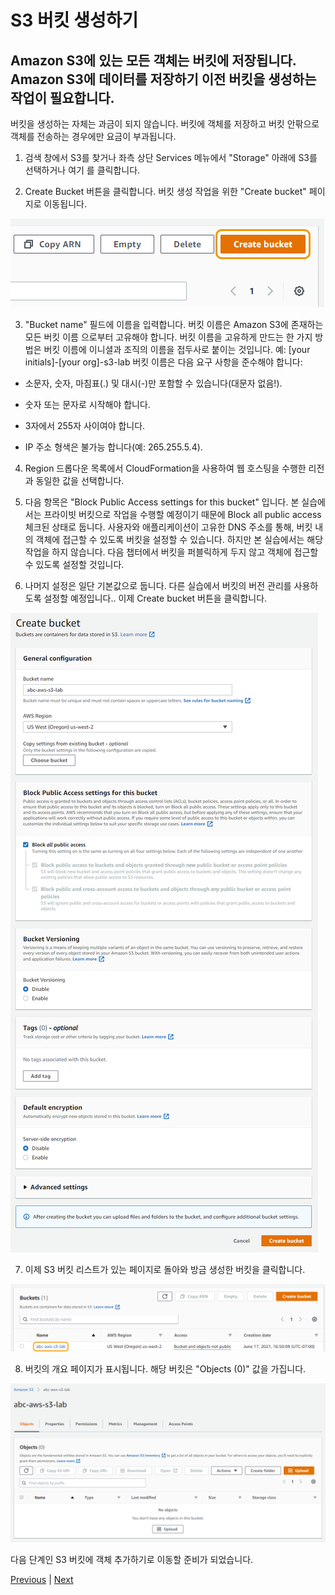 # S3 버킷 생성하기

## Amazon S3에 있는 모든 객체는 버킷에 저장됩니다. Amazon S3에 데이터를 저장하기 이전 버킷을 생성하는 작업이 필요합니다.

버킷을 생성하는 자체는 과금이 되지 않습니다. 버킷에 객체를 저장하고 버킷 안팎으로 객체를 전송하는 경우에만 요금이 부과됩니다.

1. 검색 창에서 S3를 찾거나 좌측 상단 Services 메뉴에서 "Storage" 아래에 S3를 선택하거나 여기 를 클릭합니다.

2. Create Bucket 버튼을 클릭합니다. 버킷 생성 작업을 위한 "Create bucket" 페이지로 이동됩니다.

![](../../images/2-Create-a-bucket.png)

3. "Bucket name" 필드에 이름을 입력합니다. 버킷 이름은 Amazon S3에 존재하는 모든 버킷 이름 으로부터 고유해야 합니다. 버킷 이름을 고유하게 만드는 한 가지 방법은 버킷 이름에 이니셜과 조직의 이름을 접두사로 붙이는 것입니다. 예: [your initials]-[your org]-s3-lab
버킷 이름은 다음 요구 사항을 준수해야 합니다:

- 소문자, 숫자, 마침표(.) 및 대시(-)만 포함할 수 있습니다(대문자 없음!).

- 숫자 또는 문자로 시작해야 합니다.

- 3자에서 255자 사이여야 합니다.

- IP 주소 형색은 불가능 합니다(예: 265.255.5.4).

4. Region 드롭다운 목록에서 CloudFormation을 사용하여 웹 호스팅을 수행한 리전과 동일한 값을 선택합니다.

5. 다음 항목은 "Block Public Access settings for this bucket" 입니다. 본 실습에서는 프라이빗 버킷으로 작업을 수행할 예정이기 때문에 Block all public access 체크된 상태로 둡니다. 사용자와 애플리케이션이 고유한 DNS 주소를 통해, 버킷 내의 객체에 접근할 수 있도록 버킷을 설정할 수 있습니다. 하지만 본 실습에서는 해당 작업을 하지 않습니다. 다음 챕터에서 버킷을 퍼블릭하게 두지 않고 객체에 접근할 수 있도록 설정할 것입니다.

6. 나머지 설정은 일단 기본값으로 둡니다. 다른 실습에서 버킷의 버전 관리를 사용하도록 설정할 예정입니다.. 이제 Create bucket 버튼을 클릭합니다.

![](../../images/3-create-bucket-form.png)

7. 이제 S3 버킷 리스트가 있는 페이지로 돌아와 방금 생성한 버킷을 클릭합니다.

![](../../images/4-bucket-name.png)

8. 버킷의 개요 페이지가 표시됩니다. 해당 버킷은 "Objects (0)" 값을 가집니다.

![](../../images/5-bucket-empty.png)

다음 단계인 S3 버킷에 객체 추가하기로 이동할 준비가 되었습니다.

[Previous](../s3.md) | [Next](./2-s3.md)